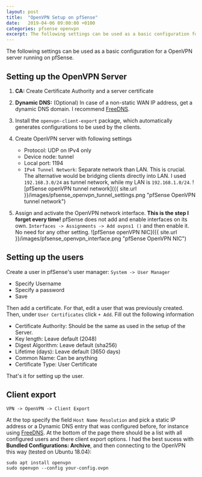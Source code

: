 ```yaml
---
layout: post
title:  "OpenVPN Setup on pfSense"
date:   2019-04-06 09:00:00 +0100
categories: pfsense openvpn
excerpt: The following settings can be used as a basic configuration for a OpenVPN server running on pfSense
---
```


The following settings can be used as a basic configuration for a OpenVPN server running on pfSense.

## Setting up the OpenVPN Server

1. **CA:** Create Certificate Authority and a server certificate
2. **Dynamic DNS:** (Optional) In case of a non-static WAN IP address, get a dynamic DNS domain. I recommend [FreeDNS](https://freedns.afraid.org).
3. Install the `openvpn-client-export` package, which automatically generates configurations to be used by the clients.
4. Create OpenVPN server with following settings
   - Protocol: UDP on IPv4 only
   - Device node: tunnel
   - Local port: 1194
   - `IPv4 Tunnel Network`: Separate network than LAN. This is crucial. The alternative would be bridging clients directly into LAN. I used `192.168.3.0/24` as tunnel network, while my LAN is `192.168.1.0/24`.
   ![pfSense openVPN tunnel network]({{ site.url }}/images/pfsense_openvpn_tunnel_settings.png "pfSense OpenVPN tunnel network")

5. Assign and activate the OpenVPN network interface. **This is the step I forget every time!** pfSense does not add and enable interfaces on its own. `Interfaces -> Assignments -> Add ovpns1 ()` and then enable it. No need for any other setting.
   ![pfSense openVPN NIC]({{ site.url }}/images/pfsense_openvpn_interface.png "pfSense OpenVPN NIC")


## Setting up the users

Create a user in pfSense's user manager: `System -> User Manager`

- Specify Username
- Specify a password
- Save

Then add a certificate. For that, edit a user that was previously created. Then, under `User Certificates` click `+ Add`. Fill out the following information

- Certificate Authority: Should be the same as used in the setup of the Server.
- Key length: Leave default (2048)
- Digest Algorithm: Leave default (sha256)
- Lifetime (days): Leave default (3650 days)
- Common Name: Can be anything
- Certificate Type: User Certificate

That's it for setting up the user.

## Client export
`VPN -> OpenVPN -> Client Export`

At the top specify the field `Host Name Resolution` and pick a static IP address or a Dynamic DNS entry that was configured before, for instance using [FreeDNS](https://freedns.afraid.org). At the bottom of the page there should be a list with all configured users and there client export options. I had the best sucess with **Bundled Configurations: Archive**, and then connecting to the OpenVPN this way (tested on Ubuntu 18.04):

```
sudo apt install openvpn
sudo openvpn --config your-config.ovpn
```